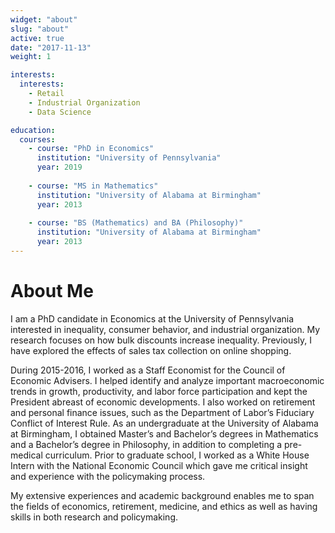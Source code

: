 ```yaml
---
widget: "about"
slug: "about"
active: true
date: "2017-11-13"
weight: 1

interests:
  interests: 
    - Retail
    - Industrial Organization
    - Data Science

education:
  courses:
    - course: "PhD in Economics"
      institution: "University of Pennsylvania"
      year: 2019
  
    - course: "MS in Mathematics"
      institution: "University of Alabama at Birmingham"
      year: 2013
 
    - course: "BS (Mathematics) and BA (Philosophy)"
      institution: "University of Alabama at Birmingham"
      year: 2013
---
```


# About Me

I am a PhD candidate in Economics at the University of Pennsylvania interested in inequality, consumer behavior, and industrial organization. My research focuses on how bulk discounts increase inequality. Previously, I have explored the effects of sales tax collection on online shopping.

During 2015-2016, I worked as a Staff Economist for the Council of Economic Advisers. I helped identify and analyze important macroeconomic trends in growth, productivity, and labor force participation and kept the President abreast of economic developments. I also worked on retirement and personal finance issues, such as the Department of Labor’s Fiduciary Conflict of Interest Rule. As an undergraduate at the University of Alabama at Birmingham, I obtained Master’s and Bachelor’s degrees in Mathematics and a Bachelor’s degree in Philosophy, in addition to completing a pre-medical curriculum. Prior to graduate school, I worked as a White House Intern with the National Economic Council which gave me critical insight and experience with the policymaking process.

My extensive experiences and academic background enables me to span the fields of economics, retirement, medicine, and ethics as well as having skills in both research and policymaking.
